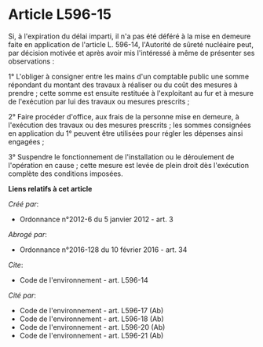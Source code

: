 # Article L596-15

Si, à l'expiration du délai imparti, il n'a pas été déféré à la mise en demeure faite en application de l'article L. 596-14,
l'Autorité de sûreté nucléaire peut, par décision motivée et après avoir mis l'intéressé à même de présenter ses
observations : 

1° L'obliger à consigner entre les mains d'un comptable public une somme répondant du montant des travaux à réaliser ou du
coût des mesures à prendre ; cette somme est ensuite restituée à l'exploitant au fur et à mesure de l'exécution par lui des
travaux ou mesures prescrits ; 

2° Faire procéder d'office, aux frais de la personne mise en demeure, à l'exécution des travaux ou des mesures prescrits ;
les sommes consignées en application du 1° peuvent être utilisées pour régler les dépenses ainsi engagées ; 

3° Suspendre le fonctionnement de l'installation ou le déroulement de l'opération en cause ; cette mesure est levée de plein
droit dès l'exécution complète des conditions imposées.

**Liens relatifs à cet article**

_Créé par_:

  - Ordonnance n°2012-6 du 5 janvier 2012 - art. 3

_Abrogé par_:

  - Ordonnance n°2016-128 du 10 février 2016 - art. 34

_Cite_:

  - Code de l'environnement - art. L596-14

_Cité par_:

  - Code de l'environnement - art. L596-17 (Ab)
  - Code de l'environnement - art. L596-18 (Ab)
  - Code de l'environnement - art. L596-20 (Ab)
  - Code de l'environnement - art. L596-21 (Ab)
